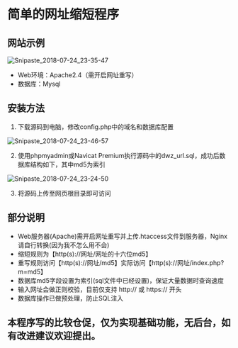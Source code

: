 # 简单的网址缩短程序
## 网站示例

![Snipaste_2018-07-24_23-35-47](https://i.lichen0.com/Snipaste/Snipaste_2018-07-24_23-35-47.png)

- Web环境：Apache2.4（需开启网址重写）
- 数据库：Mysql

## 安装方法
1. 下载源码到电脑，修改config.php中的域名和数据库配置

![Snipaste_2018-07-24_23-46-57](https://i.lichen0.com/Snipaste/Snipaste_2018-07-24_23-46-57.png)

2. 使用phpmyadmin或Navicat Premium执行源码中的dwz_url.sql，成功后数据库结构如下，其中md5为索引

![Snipaste_2018-07-24_23-24-50](https://i.lichen0.com/Snipaste/Snipaste_2018-07-24_23-24-50.png)

3. 将源码上传至网页根目录即可访问

## 部分说明
- Web服务器(Apache)需开启网址重写并上传.htaccess文件到服务器，Nginx请自行转换(因为我不怎么用不会)
- 缩短规则为【http(s)://网址/网址的十六位md5】
- 重写规则访问【http(s)://网址/md5】实际访问【http(s)://网址/index.php?m=md5】
- 数据库md5字段设置为索引(sql文件中已经设置)，保证大量数据时查询速度
- 输入网址会做正则校验，目前仅支持 http:// 或 https:// 开头
- 数据库操作已做预处理，防止SQL注入

## 本程序写的比较仓促，仅为实现基础功能，无后台，如有改进建议欢迎提出。